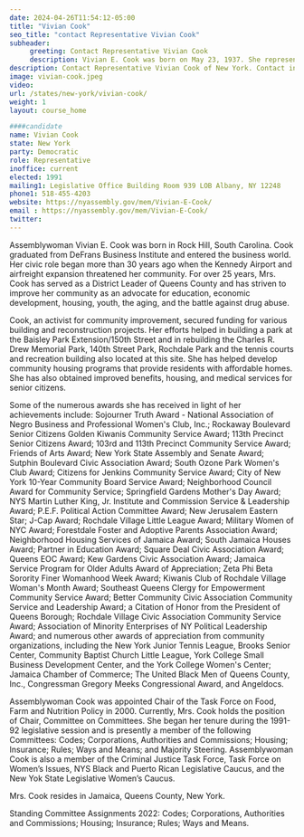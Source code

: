 ```yaml
---
date: 2024-04-26T11:54:12-05:00
title: "Vivian Cook"
seo_title: "contact Representative Vivian Cook"
subheader:
     greeting: Contact Representative Vivian Cook
     description: Vivian E. Cook was born on May 23, 1937. She represents District 32 in the New York State Assembly, which comprises New York City's Queens borough neighborhoods of Jamaica Estates, Rochdale Village, and Springfield.
description: Contact Representative Vivian Cook of New York. Contact information for Vivian Cook includes email address, phone number, and mailing address.
image: vivian-cook.jpeg
video:
url: /states/new-york/vivian-cook/
weight: 1
layout: course_home

####candidate
name: Vivian Cook
state: New York
party: Democratic
role: Representative
inoffice: current
elected: 1991
mailing1: Legislative Office Building Room 939 LOB Albany, NY 12248
phone1: 518-455-4203
website: https://nyassembly.gov/mem/Vivian-E-Cook/
email : https://nyassembly.gov/mem/Vivian-E-Cook/
twitter:
---
```


Assemblywoman Vivian E. Cook was born in Rock Hill, South Carolina. Cook graduated from DeFrans Business Institute and entered the business world. Her civic role began more than 30 years ago when the Kennedy Airport and airfreight expansion threatened her community. For over 25 years, Mrs. Cook has served as a District Leader of Queens County and has striven to improve her community as an advocate for education, economic development, housing, youth, the aging, and the battle against drug abuse.

Cook, an activist for community improvement, secured funding for various building and reconstruction projects. Her efforts helped in building a park at the Baisley Park Extension/150th Street and in rebuilding the Charles R. Drew Memorial Park, 140th Street Park, Rochdale Park and the tennis courts and recreation building also located at this site. She has helped develop community housing programs that provide residents with affordable homes. She has also obtained improved benefits, housing, and medical services for senior citizens.

Some of the numerous awards she has received in light of her achievements include: Sojourner Truth Award - National Association of Negro Business and Professional Women's Club, Inc.; Rockaway Boulevard Senior Citizens Golden Kiwanis Community Service Award; 113th Precinct Senior Citizens Award; 103rd and 113th Precinct Community Service Award; Friends of Arts Award; New York State Assembly and Senate Award; Sutphin Boulevard Civic Association Award; South Ozone Park Women's Club Award; Citizens for Jenkins Community Service Award; City of New York 10-Year Community Board Service Award; Neighborhood Council Award for Community Service; Springfield Gardens Mother's Day Award; NYS Martin Luther King, Jr. Institute and Commission Service & Leadership Award; P.E.F. Political Action Committee Award; New Jerusalem Eastern Star; J-Cap Award; Rochdale Village Little League Award; Military Women of NYC Award; Forestdale Foster and Adoptive Parents Association Award; Neighborhood Housing Services of Jamaica Award; South Jamaica Houses Award; Partner in Education Award; Square Deal Civic Association Award; Queens EOC Award; Kew Gardens Civic Association Award; Jamaica Service Program for Older Adults Award of Appreciation; Zeta Phi Beta Sorority Finer Womanhood Week Award; Kiwanis Club of Rochdale Village Woman's Month Award; Southeast Queens Clergy for Empowerment Community Service Award; Better Community Civic Association Community Service and Leadership Award; a Citation of Honor from the President of Queens Borough; Rochdale Village Civic Association Community Service Award; Association of Minority Enterprises of NY Political Leadership Award; and numerous other awards of appreciation from community organizations, including the New York Junior Tennis League, Brooks Senior Center, Community Baptist Church Little League, York College Small Business Development Center, and the York College Women's Center; Jamaica Chamber of Commerce; The United Black Men of Queens County, Inc., Congressman Gregory Meeks Congressional Award, and Angeldocs.

Assemblywoman Cook was appointed Chair of the Task Force on Food, Farm and Nutrition Policy in 2000. Currently, Mrs. Cook holds the position of Chair, Committee on Committees. She began her tenure during the 1991-92 legislative session and is presently a member of the following Committees: Codes; Corporations, Authorities and Commissions; Housing; Insurance; Rules; Ways and Means; and Majority Steering. Assemblywoman Cook is also a member of the Criminal Justice Task Force, Task Force on Women’s Issues, NYS Black and Puerto Rican Legislative Caucus, and the New Yok State Legislative Women’s Caucus.

Mrs. Cook resides in Jamaica, Queens County, New York.

Standing Committee Assignments 2022: Codes; Corporations, Authorities and Commissions; Housing; Insurance; Rules; Ways and Means.
